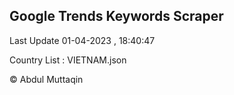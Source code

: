 

## Google Trends Keywords Scraper 
 
Last Update 01-04-2023 , 18:40:47

Country List :
VIETNAM.json



© Abdul Muttaqin 
